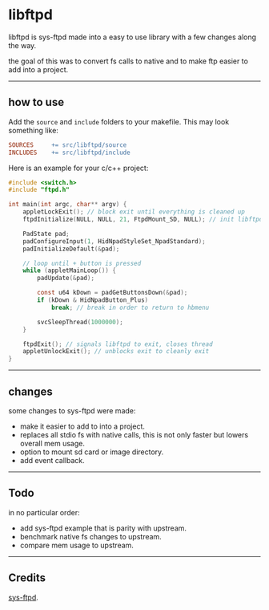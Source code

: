 # libftpd

libftpd is sys-ftpd made into a easy to use library with a few changes along the way.

the goal of this was to convert fs calls to native and to make ftp easier to add into a project.

---

## how to use

Add the `source` and `include` folders to your makefile. This may look something like:
```mk
SOURCES     += src/libftpd/source
INCLUDES    += src/libftpd/include
```

Here is an example for your c/c++ project:

```c
#include <switch.h>
#include "ftpd.h"

int main(int argc, char** argv) {
    appletLockExit(); // block exit until everything is cleaned up
    ftpdInitialize(NULL, NULL, 21, FtpdMount_SD, NULL); // init libftpd without user/pass, port 21, mounts sd, no callback (creates thread)

    PadState pad;
    padConfigureInput(1, HidNpadStyleSet_NpadStandard);
    padInitializeDefault(&pad);

    // loop until + button is pressed
    while (appletMainLoop()) {
        padUpdate(&pad);

        const u64 kDown = padGetButtonsDown(&pad);
        if (kDown & HidNpadButton_Plus)
            break; // break in order to return to hbmenu

        svcSleepThread(1000000);
    }

    ftpdExit(); // signals libftpd to exit, closes thread
    appletUnlockExit(); // unblocks exit to cleanly exit
}
```

---

## changes

some changes to sys-ftpd were made:

- make it easier to add to into a project.
- replaces all stdio fs with native calls, this is not only faster but lowers overall mem usage.
- option to mount sd card or image directory.
- add event callback.

---

## Todo

in no particular order:

- add sys-ftpd example that is parity with upstream.
- benchmark native fs changes to upstream.
- compare mem usage to upstream.

---

## Credits

[sys-ftpd](https://github.com/cathery/sys-ftpd).
